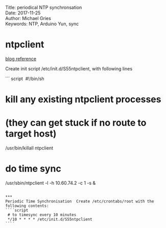 
Title:    periodical NTP synchronsation  
Date:    2017-11-25  
Author:    Michael Gries  
Keywords:  NTP, Arduino Yun, sync  


# ntpclient

[blog reference](http://martybugs.net/wireless/openwrt/timesync.cgi "martybugs.net")

Create init script /etc/init.d/S55ntpclient, with following lines   

`´´ script
  #!/bin/sh
  # kill any existing ntpclient processes
  # (they can get stuck if no route to target host)
  /usr/bin/killall ntpclient
  # do time sync
  /usr/sbin/ntpclient -l -h 10.60.74.2 -c 1 -s &
```

***
Periodic Time Synchronisation  Create /etc/crontabs/root with the following contents:   
```´script
 # to timesync every 10 minutes
 */10 * * * * /etc/init.d/S55ntpclient
```´
  
